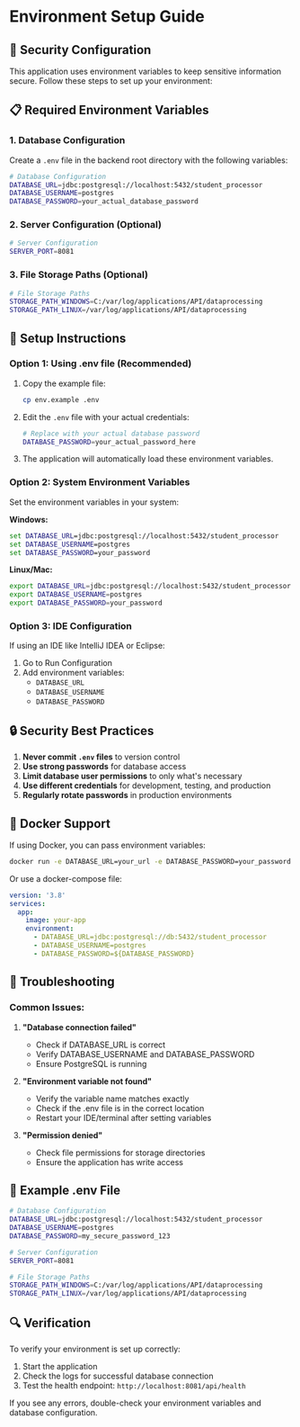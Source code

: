 # Environment Setup Guide

## 🔐 Security Configuration

This application uses environment variables to keep sensitive information secure. Follow these steps to set up your environment:

## 📋 Required Environment Variables

### 1. Database Configuration

Create a `.env` file in the backend root directory with the following variables:

```bash
# Database Configuration
DATABASE_URL=jdbc:postgresql://localhost:5432/student_processor
DATABASE_USERNAME=postgres
DATABASE_PASSWORD=your_actual_database_password
```

### 2. Server Configuration (Optional)

```bash
# Server Configuration
SERVER_PORT=8081
```

### 3. File Storage Paths (Optional)

```bash
# File Storage Paths
STORAGE_PATH_WINDOWS=C:/var/log/applications/API/dataprocessing
STORAGE_PATH_LINUX=/var/log/applications/API/dataprocessing
```

## 🚀 Setup Instructions

### Option 1: Using .env file (Recommended)

1. Copy the example file:
   ```bash
   cp env.example .env
   ```

2. Edit the `.env` file with your actual credentials:
   ```bash
   # Replace with your actual database password
   DATABASE_PASSWORD=your_actual_password_here
   ```

3. The application will automatically load these environment variables.

### Option 2: System Environment Variables

Set the environment variables in your system:

**Windows:**
```cmd
set DATABASE_URL=jdbc:postgresql://localhost:5432/student_processor
set DATABASE_USERNAME=postgres
set DATABASE_PASSWORD=your_password
```

**Linux/Mac:**
```bash
export DATABASE_URL=jdbc:postgresql://localhost:5432/student_processor
export DATABASE_USERNAME=postgres
export DATABASE_PASSWORD=your_password
```

### Option 3: IDE Configuration

If using an IDE like IntelliJ IDEA or Eclipse:

1. Go to Run Configuration
2. Add environment variables:
   - `DATABASE_URL`
   - `DATABASE_USERNAME`
   - `DATABASE_PASSWORD`

## 🔒 Security Best Practices

1. **Never commit `.env` files** to version control
2. **Use strong passwords** for database access
3. **Limit database user permissions** to only what's necessary
4. **Use different credentials** for development, testing, and production
5. **Regularly rotate passwords** in production environments

## 🐳 Docker Support

If using Docker, you can pass environment variables:

```bash
docker run -e DATABASE_URL=your_url -e DATABASE_PASSWORD=your_password your-app
```

Or use a docker-compose file:

```yaml
version: '3.8'
services:
  app:
    image: your-app
    environment:
      - DATABASE_URL=jdbc:postgresql://db:5432/student_processor
      - DATABASE_USERNAME=postgres
      - DATABASE_PASSWORD=${DATABASE_PASSWORD}
```

## 🚨 Troubleshooting

### Common Issues:

1. **"Database connection failed"**
   - Check if DATABASE_URL is correct
   - Verify DATABASE_USERNAME and DATABASE_PASSWORD
   - Ensure PostgreSQL is running

2. **"Environment variable not found"**
   - Verify the variable name matches exactly
   - Check if the .env file is in the correct location
   - Restart your IDE/terminal after setting variables

3. **"Permission denied"**
   - Check file permissions for storage directories
   - Ensure the application has write access

## 📝 Example .env File

```bash
# Database Configuration
DATABASE_URL=jdbc:postgresql://localhost:5432/student_processor
DATABASE_USERNAME=postgres
DATABASE_PASSWORD=my_secure_password_123

# Server Configuration
SERVER_PORT=8081

# File Storage Paths
STORAGE_PATH_WINDOWS=C:/var/log/applications/API/dataprocessing
STORAGE_PATH_LINUX=/var/log/applications/API/dataprocessing
```

## 🔍 Verification

To verify your environment is set up correctly:

1. Start the application
2. Check the logs for successful database connection
3. Test the health endpoint: `http://localhost:8081/api/health`

If you see any errors, double-check your environment variables and database configuration.
